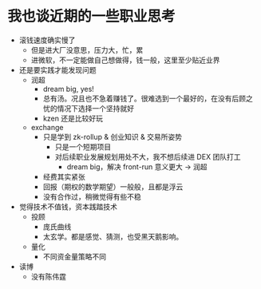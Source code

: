 # 我也谈近期的一些职业思考

+ 滚钱速度确实慢了
    * 但是进大厂没意思，压力大，忙，累
    * 进微软，不一定能做自己想做得，钱一般，这里至少贴近业界
+ 还是要实践才能发现问题
    * 润超
        - dream big, yes!
        - 总有汤。况且也不急着赚钱了。很难选到一个最好的，在没有后顾之忧的情况下选择一个坚持就好
        - kzen 还是比较好玩
    * exchange
        - 只是学到 zk-rollup & 创业知识 & 交易所姿势
            + 只是一个短期项目
            + 对后续职业发展规划用处不大，我不想后续进 DEX 团队打工
                * dream big，解决 front-run 意义更大 -> 润超
        - 经费其实紧张
        - 回报（期权的数学期望）一般般，且都是浮云
        - 没有合作过，稍微觉得有些不稳
+ 觉得技术不值钱，资本践踏技术
    * 投顾
        - 庞氏曲线
        - 太玄学。都是感觉、猜测，也受黑天鹅影响。
    * 量化
        - 不同资金量策略不同
+ 读博
    * 没有陈伟霆
